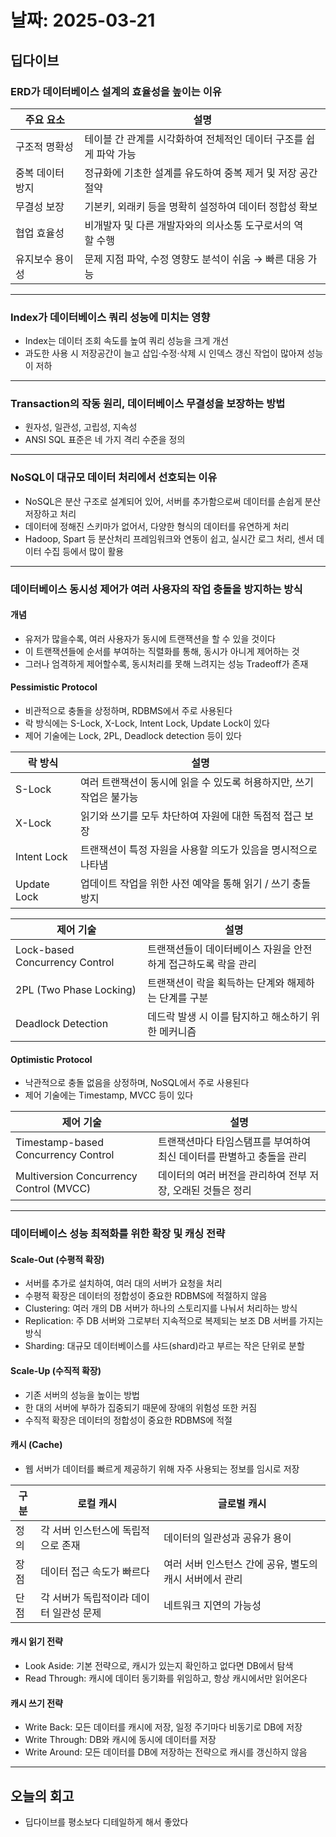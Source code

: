 # 날짜: 2025-03-21

## 딥다이브

### ERD가 데이터베이스 설계의 효율성을 높이는 이유
| 주요 요소         | 설명                                             |
|----------------|--------------------------------------------------|
| 구조적 명확성    | 테이블 간 관계를 시각화하여 전체적인 데이터 구조를 쉽게 파악 가능 |
| 중복 데이터 방지  |	정규화에 기초한 설계를 유도하여 중복 제거 및 저장 공간 절약     |
| 무결성 보장	    | 기본키, 외래키 등을 명확히 설정하여 데이터 정합성 확보         |
| 협업 효율성	    | 비개발자 및 다른 개발자와의 의사소통 도구로서의 역할 수행       |
| 유지보수 용이성 	| 문제 지점 파악, 수정 영향도 분석이 쉬움 → 빠른 대응 가능      |

---

### Index가 데이터베이스 쿼리 성능에 미치는 영향
- Index는 데이터 조회 속도를 높여 쿼리 성능을 크게 개선
- 과도한 사용 시 저장공간이 늘고 삽입·수정·삭제 시 인덱스 갱신 작업이 많아져 성능이 저하

---

### Transaction의 작동 원리, 데이터베이스 무결성을 보장하는 방법
- 원자성, 일관성, 고립성, 지속성
- ANSI SQL 표준은 네 가지 격리 수준을 정의

---

### NoSQL이 대규모 데이터 처리에서 선호되는 이유
- NoSQL은 분산 구조로 설계되어 있어, 서버를 추가함으로써 데이터를 손쉽게 분산 저장하고 처리
- 데이터에 정해진 스키마가 없어서, 다양한 형식의 데이터를 유연하게 처리
- Hadoop, Spart 등 분산처리 프레임워크와 연동이 쉽고, 실시간 로그 처리, 센서 데이터 수집 등에서 많이 활용

---

### 데이터베이스 동시성 제어가 여러 사용자의 작업 충돌을 방지하는 방식
#### 개념
- 유저가 많을수록, 여러 사용자가 동시에 트랜잭션을 할 수 있을 것이다
- 이 트랜잭션들에 순서를 부여하는 직렬화를 통해, 동시가 아니게 제어하는 것
- 그러나 엄격하게 제어할수록, 동시처리를 못해 느려지는 성능 Tradeoff가 존재

#### Pessimistic Protocol
- 비관적으로 충돌을 상정하며, RDBMS에서 주로 사용된다
- 락 방식에는 S-Lock, X-Lock, Intent Lock, Update Lock이 있다
- 제어 기술에는 Lock, 2PL, Deadlock detection 등이 있다

| 락 방식       | 설명                                                 |
|-------------|-----------------------------------------------------|
| S-Lock      | 여러 트랜잭션이 동시에 읽을 수 있도록 허용하지만, 쓰기 작업은 불가능 |
| X-Lock      | 읽기와 쓰기를 모두 차단하여 자원에 대한 독점적 접근 보장          |
| Intent Lock | 트랜잭션이 특정 자원을 사용할 의도가 있음을 명시적으로 나타냄       |
| Update Lock | 업데이트 작업을 위한 사전 예약을 통해 읽기 / 쓰기 충돌 방지       |

| 제어 기술                        | 설명                                            |
|--------------------------------|------------------------------------------------|
| Lock-based Concurrency Control | 트랜잭션들이 데이터베이스 자원을 안전하게 접근하도록 락을 관리 |
| 2PL (Two Phase Locking)        | 트랜잭션이 락을 획득하는 단계와 해제하는 단계를 구분        |
| Deadlock Detection             | 데드락 발생 시 이를 탐지하고 해소하기 위한 메커니즘        |

#### Optimistic Protocol
- 낙관적으로 충돌 없음을 상정하며, NoSQL에서 주로 사용된다
- 제어 기술에는 Timestamp, MVCC 등이 있다

| 제어 기술                                 | 설명                                                  |
|-----------------------------------------|------------------------------------------------------|
| Timestamp-based Concurrency Control     | 트랜잭션마다 타임스탬프를 부여하여 최신 데이터를 판별하고 충돌을 관리 |
| Multiversion Concurrency Control (MVCC) | 데이터의 여러 버전을 관리하여 전부 저장, 오래된 것들은 정리        |

---

### 데이터베이스 성능 최적화를 위한 확장 및 캐싱 전략
#### Scale-Out (수평적 확장)
- 서버를 추가로 설치하여, 여러 대의 서버가 요청을 처리
- 수평적 확장은 데이터의 정합성이 중요한 RDBMS에 적절하지 않음
- Clustering: 여러 개의 DB 서버가 하나의 스토리지를 나눠서 처리하는 방식
- Replication: 주 DB 서버와 그로부터 지속적으로 복제되는 보조 DB 서버를 가지는 방식
- Sharding: 대규모 데이터베이스를 샤드(shard)라고 부르는 작은 단위로 분할

#### Scale-Up (수직적 확장)
- 기존 서버의 성능을 높이는 방법
- 한 대의 서버에 부하가 집중되기 때문에 장애의 위험성 또한 커짐
- 수직적 확장은 데이터의 정합성이 중요한 RDBMS에 적절

#### 캐시 (Cache)
- 웹 서버가 데이터를 빠르게 제공하기 위해 자주 사용되는 정보를 임시로 저장

| 구분     | 로컬 캐시                        | 글로벌 캐시                                   |
|---------|-------------------------------|---------------------------------------------|
| 정의     | 각 서버 인스턴스에 독립적으로 존재     | 데이터의 일관성과 공유가 용이                      |
| 장점     | 데이터 접근 속도가 빠르다            | 여러 서버 인스턴스 간에 공유, 별도의 캐시 서버에서 관리 |
| 단점     | 각 서버가 독립적이라 데이터 일관성 문제 | 네트워크 지연의 가능성                           |

#### 캐시 읽기 전략
- Look Aside: 기본 전략으로, 캐시가 있는지 확인하고 없다면 DB에서 탐색
- Read Through: 캐시에 데이터 동기화를 위임하고, 항상 캐시에서만 읽어온다

#### 캐시 쓰기 전략
- Write Back: 모든 데이터를 캐시에 저장, 일정 주기마다 비동기로 DB에 저장
- Write Through: DB와 캐시에 동시에 데이터를 저장
- Write Around: 모든 데이터를 DB에 저장하는 전략으로 캐시를 갱신하지 않음

---

## 오늘의 회고
- 딥다이브를 평소보다 디테일하게 해서 좋았다
